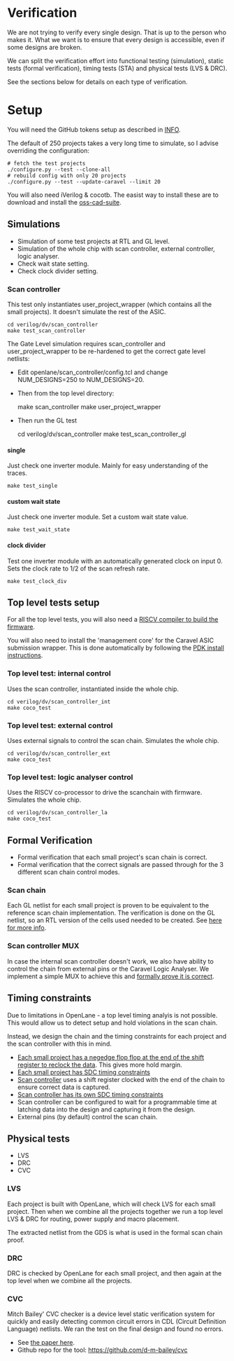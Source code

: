 # Verification

We are not trying to verify every single design. That is up to the person who makes it. What we want is to ensure that every design is accessible, even if some designs are broken.

We can split the verification effort into functional testing (simulation), static tests (formal verification), timing tests (STA) and physical tests (LVS & DRC).

See the sections below for details on each type of verification.

# Setup

You will need the GitHub tokens setup as described in [INFO](INFO.md#instructions-to-build-gds).

The default of 250 projects takes a very long time to simulate, so I advise overriding the configuration:

    # fetch the test projects
    ./configure.py --test --clone-all
    # rebuild config with only 20 projects
    ./configure.py --test --update-caravel --limit 20

You will also need iVerilog & cocotb. The easist way to install these are to download and install the [oss-cad-suite](https://github.com/YosysHQ/oss-cad-suite-build).

## Simulations

* Simulation of some test projects at RTL and GL level. 
* Simulation of the whole chip with scan controller, external controller, logic analyser.
* Check wait state setting.
* Check clock divider setting.

### Scan controller

This test only instantiates user_project_wrapper (which contains all the small projects). It doesn't simulate the rest of the ASIC.

    cd verilog/dv/scan_controller
    make test_scan_controller

The Gate Level simulation requires scan_controller and user_project_wrapper to be re-hardened to get the correct gate level netlists: 

* Edit openlane/scan_controller/config.tcl and change NUM_DESIGNS=250 to NUM_DESIGNS=20.
* Then from the top level directory:

    make scan_controller
    make user_project_wrapper

* Then run the GL test

    cd verilog/dv/scan_controller
    make test_scan_controller_gl

#### single

Just check one inverter module. Mainly for easy understanding of the traces.

    make test_single

#### custom wait state

Just check one inverter module. Set a custom wait state value.

    make test_wait_state

#### clock divider

Test one inverter module with an automatically generated clock on input 0. Sets the clock rate to 1/2 of the scan refresh rate.

    make test_clock_div

## Top level tests setup

For all the top level tests, you will also need a [RISCV compiler to build the firmware](https://static.dev.sifive.com/dev-tools/riscv64-unknown-elf-gcc-8.3.0-2020.04.1-x86_64-linux-ubuntu14.tar.gz). 

You will also need to install the 'management core' for the Caravel ASIC submission wrapper. This is done automatically by following the [PDK install instructions](INFO.md#build-the-gds).

### Top level test: internal control

Uses the scan controller, instantiated inside the whole chip.

    cd verilog/dv/scan_controller_int
    make coco_test

### Top level test: external control

Uses external signals to control the scan chain. Simulates the whole chip.

    cd verilog/dv/scan_controller_ext
    make coco_test

### Top level test: logic analyser control

Uses the RISCV co-processor to drive the scanchain with firmware. Simulates the whole chip.

    cd verilog/dv/scan_controller_la
    make coco_test

## Formal Verification

* Formal verification that each small project's scan chain is correct.
* Formal verification that the correct signals are passed through for the 3 different scan chain control modes.

### Scan chain

Each GL netlist for each small project is proven to be equivalent to the reference scan chain implementation.
The verification is done on the GL netlist, so an RTL version of the cells used needed to be created.
See [here for more info](tinytapeout_scan/README.md).

### Scan controller MUX

In case the internal scan controller doesn't work, we also have ability to control the chain from external pins or the Caravel Logic Analyser.
We implement a simple MUX to achieve this and [formally prove it is correct](verilog/rtl/scan_controller/properties.v).

## Timing constraints

Due to limitations in OpenLane - a top level timing analyis is not possible. This would allow us to detect setup and hold violations in the scan chain. 

Instead, we design the chain and the timing constraints for each project and the scan controller with this in mind.

* [Each small project has a negedge flop flop at the end of the shift register to reclock the data](https://github.com/mattvenn/wokwi-verilog-gds-test/blob/17f106db36f022536d013b960316bcc7f02c572c/template/scan_wrapper.v#L67). This gives more hold margin.
* [Each small project has SDC timing constraints](https://github.com/mattvenn/wokwi-verilog-gds-test/blob/main/src/base.sdc)
* [Scan controller](https://github.com/mattvenn/tinytapeout-mpw7/blob/aacae16304f4a4878943a49fd479d8a284736e32/verilog/rtl/scan_controller/scan_controller.v#L334) uses a shift register clocked with the end of the chain to ensure correct data is captured.
* [Scan controller has its own SDC timing constraints](openlane/scan_controller/base.sdc)
* Scan controller can be configured to wait for a programmable time at latching data into the design and capturing it from the design.
* External pins (by default) control the scan chain.

## Physical tests

* LVS
* DRC
* CVC

### LVS

Each project is built with OpenLane, which will check LVS for each small project.
Then when we combine all the projects together we run a top level LVS & DRC for routing, power supply and macro placement.

The extracted netlist from the GDS is what is used in the formal scan chain proof.

### DRC

DRC is checked by OpenLane for each small project, and then again at the top level when we combine all the projects.

### CVC

Mitch Bailey' CVC checker is a device level static verification system for quickly and easily detecting common circuit errors in CDL (Circuit Definition Language) netlists. We ran the test on the final design and found no errors.

* See [the paper here](https://woset-workshop.github.io/PDFs/2020/a05-slides.pdf).
* Github repo for the tool: https://github.com/d-m-bailey/cvc
